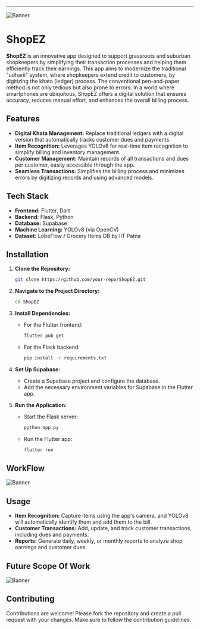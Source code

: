 ---
![Banner](https://pbs.twimg.com/profile_banners/1669056908463083520/1724575734/1080x360)
# ShopEZ

**ShopEZ** is an innovative app designed to support grassroots and suburban shopkeepers by simplifying their transaction processes and helping them efficiently track their earnings. This app aims to modernize the traditional "udharii" system, where shopkeepers extend credit to customers, by digitizing the khata (ledger) process.
The conventional pen-and-paper method is not only tedious but also prone to errors. In a world where smartphones are ubiquitous, ShopEZ offers a digital solution that ensures accuracy, reduces manual effort, and enhances the overall billing process.

## Features

- **Digital Khata Management:** Replace traditional ledgers with a digital version that automatically tracks customer dues and payments.
- **Item Recognition:** Leverages YOLOv8 for real-time item recognition to simplify billing and inventory management.
- **Customer Management:** Maintain records of all transactions and dues per customer, easily accessible through the app.
- **Seamless Transactions:** Simplifies the billing process and minimizes errors by digitizing records and using advanced models.
  
## Tech Stack

- **Frontend:** Flutter, Dart
- **Backend:** Flask, Python
- **Database:** Supabase
- **Machine Learning:** YOLOv8 (via OpenCV)
- **Dataset:** LobeFlow / Grocery Items DB by IIT Patna

## Installation

1. **Clone the Repository:**
   ```bash
   git clone https://github.com/your-repo/ShopEZ.git
   ```
2. **Navigate to the Project Directory:**
   ```bash
   cd ShopEZ
   ```
3. **Install Dependencies:**
   - For the Flutter frontend:
     ```bash
     flutter pub get
     ```
   - For the Flask backend:
     ```bash
     pip install -r requirements.txt
     ```

4. **Set Up Supabase:**
   - Create a Supabase project and configure the database.
   - Add the necessary environment variables for Supabase in the Flutter app.

5. **Run the Application:**
   - Start the Flask server:
     ```bash
     python app.py
     ```
   - Run the Flutter app:
     ```bash
     flutter run
     ```
## WorkFlow
![Banner](https://i.imgur.com/LfWuvKB.png)

## Usage

- **Item Recognition:** Capture items using the app's camera, and YOLOv8 will automatically identify them and add them to the bill.
- **Customer Transactions:** Add, update, and track customer transactions, including dues and payments.
- **Reports:** Generate daily, weekly, or monthly reports to analyze shop earnings and customer dues.

## Future Scope Of Work
![Banner](https://i.imgur.com/3OK6vSv.png)

## Contributing

Contributions are welcome! Please fork the repository and create a pull request with your changes. Make sure to follow the contribution guidelines.
